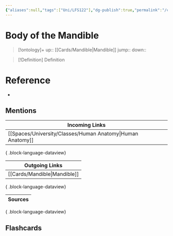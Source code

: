 ```yaml
---
{"aliases":null,"tags":["Uni/LFS122"],"dg-publish":true,"permalink":"/cards/body-of-the-mandible/","dgPassFrontmatter":true}
---
```


# Body of the Mandible

> [!ontology]+
> up:: [[Cards/Mandible\|Mandible]]
> jump:: 
> down:: 

> [!Definition] Definition

# Reference

- 

## Mentions

| Incoming Links                                                |
| ------------------------------------------------------------- |
| [[Spaces/University/Classes/Human Anatomy\|Human Anatomy]] |

{ .block-language-dataview}

| Outgoing Links                  |
| ------------------------------- |
| [[Cards/Mandible\|Mandible]] |

{ .block-language-dataview}

| Sources |
| ------- |

{ .block-language-dataview}

## Flashcards